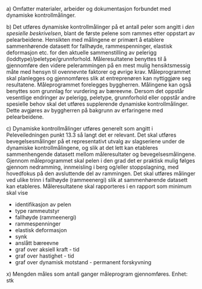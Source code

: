 a) Omfatter materialer, arbeider og dokumentasjon forbundet med dynamiske kontrollmålinger.

b) Det utføres dynamiske kontrollmålinger på et antall peler som angitt i *den spesielle beskrivelsen*, blant de første pelene som rammes etter oppstart av pelearbeidene. Hensikten med målingene er primært å etablere sammenhørende datasett for fallhøyde, rammespenninger, elastisk deformasjon etc. for den aktuelle sammenstilling av pelerigg (loddtype)/peletype/grunnforhold.
Måleresultatene benyttes til å gjennomføre den videre pelerammingen på en mest mulig hensiktsmessig måte med hensyn til ovennevnte faktorer og øvrige krav. Måleprogrammet skal planlegges og gjennomføres slik at entreprenøren kan nyttiggjøre seg resultatene. Måleprogrammet forelegges byggherren.
Målingene kan også benyttes som grunnlag for vurdering av bæreevne.
Dersom det oppstår vesentlige endringer av pelerigg, peletype, grunnforhold eller oppstår andre spesielle behov skal det utføres supplerende dynamiske kontrollmålinger. Dette avgjøres av byggherren på bakgrunn av erfaringene med pelearbeidene.

c) Dynamiske kontrollmålinger utføres generelt som angitt i Peleveiledningen punkt 13.3 så langt det er relevant.
Det skal utføres bevegelsesmålinger på et representativt utvalg av slagseriene under de dynamiske kontrollmålingene, og slik at det lett kan etableres sammenhengende datasett mellom måleresultater og bevegelsesmålingene.
Gjennom måleprogrammet skal pelen i den grad det er praktisk mulig følges gjennom nedramming, innmeisling i berg og/eller stoppslagning, med hovedfokus på den avsluttende del av rammingen. Det skal utføres målinger ved ulike trinn i fallhøyde (rammeenergi) slik at sammenhørende datasett kan etableres.
Måleresultatene skal rapporteres i en rapport som minimum skal vise
-   identifikasjon av pelen
-   type rammeutstyr
-   fallhøyde (rammeenergi)
-   rammespenninger
-   elastisk deformasjon
-   synk
-   anslått bæreevne
-   graf over aksiell kraft - tid
-   graf over hastighet - tid
-   graf over dynamisk motstand - permanent forskyvning

x) Mengden måles som antall ganger måleprogram gjennomføres. Enhet: stk

